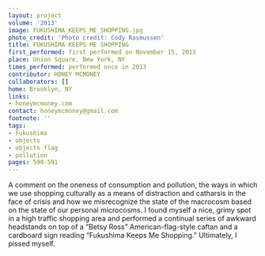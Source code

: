 ```yaml
---
layout: project
volume: '2013'
image: FUKUSHIMA_KEEPS_ME_SHOPPING.jpg
photo_credit: 'Photo credit: Cody Rasmussen'
title: FUKUSHIMA KEEPS ME SHOPPING
first_performed: first performed on November 15, 2013
place: Union Square, New York, NY
times_performed: performed once in 2013
contributor: HONEY MCMONEY
collaborators: []
home: Brooklyn, NY
links:
- honeymcmoney.com
contact: honeymcmoney@gmail.com
footnote: ''
tags:
- Fukushima
- objects
- objects flag
- pollution
pages: 590-591
---
```


A comment on the oneness of consumption and pollution, the ways in which we use shopping culturally as a means of distraction and catharsis in the face of crisis and how we misrecognize the state of the macrocosm based on the state of our personal microcosms. I found myself a nice, grimy spot in a high traffic shopping area and performed a continual series of awkward headstands on top of a “Betsy Ross” American-flag-style caftan and a cardboard sign reading “Fukushima Keeps Me Shopping.” Ultimately, I pissed myself.
